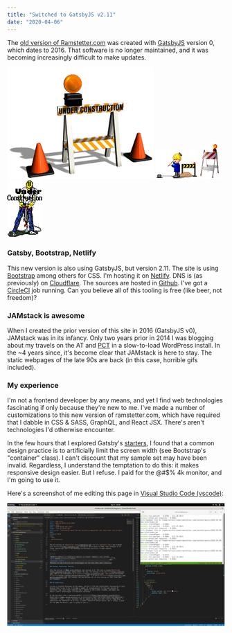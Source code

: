 ```yaml
---
title: "Switched to GatsbyJS v2.11"
date: "2020-04-06"
---
```


The [old version of Ramstetter.com](//old.ramstetter.com (now old.ramstetter.com)) was created with [GatsbyJS](//gatsbyjs.org) version 0, which dates to 2016. That software is no longer maintained, and it was becoming increasingly difficult to make updates.

![under-construction-1](./under-construction-1.gif) ![under-construction-2](./under-construction-2.gif)  ![under-construction-3](./under-construction-3.gif) ![under-construction-4](./under-construction-4.gif) 

### Gatsby, Bootstrap, Netlify

This new version is also using GatsbyJS, but version 2.11. The site is using [Bootstrap](//getbootstrap.com/) among others for CSS. I'm hosting it on [Netlify](//netlify.com). DNS is (as previously) on [Cloudflare](//cloudflare.com). The sources are hosted in [Github](//github.com/ut3/ramstetter.com). I've got a [CircleCI](//circleci.com/gh/ut3/ramstetter.com) job running. Can you believe all of this tooling is free (like beer, not freedom)?

### JAMstack is awesome

When I created the prior version of this site in 2016 (GatsbyJS v0), JAMstack was in its infancy. Only two years prior in 2014 I was blogging about my travels on the AT and [PCT](//pct.ramstetter.com) in a slow-to-load WordPress install. In the ~4 years since, it's become clear that JAMstack is here to stay. The static webpages of the late 90s are back (in this case, horrible gifs included).

### My experience

I'm not a frontend developer by any means, and yet I find web technologies fascinating if only because they're new to me. I've made a number of customizations to this new version of ramstetter.com, which have required that I dabble in CSS & SASS, GraphQL, and React JSX. There's aren't technologies I'd otherwise encounter.

In the few hours that I explored Gatsby's [starters](//www.gatsbyjs.org/starters/), I found that a common design practice is to artificially limit the screen width (see Bootstrap's "container" class). I can't discount that my sample set may have been invalid. Regardless, I understand the temptation to do this: it makes responsive design easier. But I refuse. I paid for the @#$% 4k monitor, and I'm going to use it.

Here's a screenshot of me editing this page in [Visual Studio Code (vscode)](//code.visualstudio.com/):

![vscode](./development.jpg)
